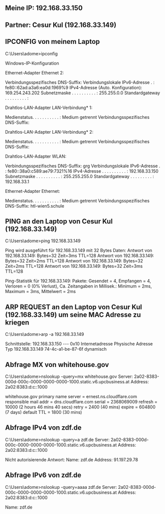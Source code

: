 ## Meine IP: 192.168.33.150
## Partner: Cesur Kul (192.168.33.149)

## IPCONFIG von meinem Laptop
C:\Users\adome>ipconfig

Windows-IP-Konfiguration


Ethernet-Adapter Ethernet 2:

   Verbindungsspezifisches DNS-Suffix:
   Verbindungslokale IPv6-Adresse  . : fe80::62ad:a3a6:ea0d:1969%9
   IPv4-Adresse (Auto. Konfiguration): 169.254.243.202
   Subnetzmaske  . . . . . . . . . . : 255.255.0.0
   Standardgateway . . . . . . . . . :

Drahtlos-LAN-Adapter LAN-Verbindung* 1:

   Medienstatus. . . . . . . . . . . : Medium getrennt
   Verbindungsspezifisches DNS-Suffix:

Drahtlos-LAN-Adapter LAN-Verbindung* 2:

   Medienstatus. . . . . . . . . . . : Medium getrennt
   Verbindungsspezifisches DNS-Suffix:

Drahtlos-LAN-Adapter WLAN:

   Verbindungsspezifisches DNS-Suffix: grg
   Verbindungslokale IPv6-Adresse  . : fe80::38a0:c589:ae79:7321%16
   IPv4-Adresse  . . . . . . . . . . : 192.168.33.150
   Subnetzmaske  . . . . . . . . . . : 255.255.255.0
   Standardgateway . . . . . . . . . : 192.168.33.1

Ethernet-Adapter Ethernet:

   Medienstatus. . . . . . . . . . . : Medium getrennt
   Verbindungsspezifisches DNS-Suffix: htl-wien5.schule

## PING an den Laptop von Cesur Kul (192.168.33.149)
C:\Users\adome>ping 192.168.33.149

Ping wird ausgeführt für 192.168.33.149 mit 32 Bytes Daten:
Antwort von 192.168.33.149: Bytes=32 Zeit=3ms TTL=128
Antwort von 192.168.33.149: Bytes=32 Zeit=2ms TTL=128
Antwort von 192.168.33.149: Bytes=32 Zeit=2ms TTL=128
Antwort von 192.168.33.149: Bytes=32 Zeit=3ms TTL=128

Ping-Statistik für 192.168.33.149:
    Pakete: Gesendet = 4, Empfangen = 4, Verloren = 0
    (0% Verlust),
Ca. Zeitangaben in Millisek.:
    Minimum = 2ms, Maximum = 3ms, Mittelwert = 2ms

## ARP REQUEST an den Laptop von Cesur Kul (192.168.33.149) um seine MAC Adresse zu kriegen
C:\Users\adome>arp -a 192.168.33.149

Schnittstelle: 192.168.33.150 --- 0x10
  Internetadresse       Physische Adresse     Typ
  192.168.33.149        74-4c-a1-be-87-6f     dynamisch

## Abfrage MX von whitehouse.gov
C:\Users\adome>nslookup -query=mx whitehouse.gov
Server:  2a02-8383-000d-000c-0000-0000-0000-1000.static.v6.upcbusiness.at
Address:  2a02:8383:d:c::1000

whitehouse.gov
        primary name server = ernest.ns.cloudflare.com
        responsible mail addr = dns.cloudflare.com
        serial  = 2368069009
        refresh = 10000 (2 hours 46 mins 40 secs)
        retry   = 2400 (40 mins)
        expire  = 604800 (7 days)
        default TTL = 1800 (30 mins)

## Abfrage IPv4 von zdf.de
C:\Users\adome>nslookup -query=a zdf.de
Server:  2a02-8383-000d-000c-0000-0000-0000-1000.static.v6.upcbusiness.at
Address:  2a02:8383:d:c::1000

Nicht autorisierende Antwort:
Name:    zdf.de
Address:  91.197.29.78

## Abfrage IPv6 von zdf.de
C:\Users\adome>nslookup -query=aaaa zdf.de
Server:  2a02-8383-000d-000c-0000-0000-0000-1000.static.v6.upcbusiness.at
Address:  2a02:8383:d:c::1000

Name:    zdf.de
